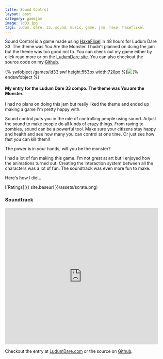 ```yaml
---
title: Sound Control
layout: post
category: gamejam
image: ld33.jpg
tags: ludum, dare, 33, sound, music, game, jam, haxe, haxeflixel
---
```


Sound Control is a game made using [HaxeFlixel](http://haxeflixel.com) in 48 hours for Ludum Dare 33. The theme was You Are the Monster. I hadn't planned on doing the jam but the theme was too good not to. You can check out my game either by click read more or on the [LudumDare site](http://ludumdare.com/compo/ludum-dare-33/?action=preview&uid=23711). You can also checkout the source code on my [Github](https://github.com/cxsquared/ld33-SoundControl).

{% swfobject /games/ld33.swf height:553px width:720px %}<img src="/assets/ld33.jpg">{% endswfobject %}

#### My entry for the Ludum Dare 33 compo. The theme was You are the Monster.

I had no plans on doing this jam but really liked the theme and ended up making a game I'm pretty happy with.

Sound control puts you in the role of controlling people using sound. Adjust the sound to make people do all kinds of crazy things.
From raving to zombies, sound can be a powerful tool. Make sure your citizens stay happy and health and see how many you can control at one time.
Or just see how fast you can kill them!!

The power is in your hands, will you be the monster?

I had a lot of fun making this game. I'm not great at art but I enjoyed how the animations turned out. Creating the interaction system between all the characters was a lot of fun. The soundtrack was even more fun to make.

Here's how I did...

![Ratings]({{ site.baseurl }}/assets/scrate.png)


### Soundtrack
<iframe width="100%" height="450" scrolling="no" frameborder="no" src="https://w.soundcloud.com/player/?url=https%3A//api.soundcloud.com/playlists/138137011&amp;color=ff5500&amp;auto_play=false&amp;hide_related=false&amp;show_comments=true&amp;show_user=true&amp;show_reposts=false"></iframe>

Checkout the entry at [LudumDare.com](http://ludumdare.com/compo/ludum-dare-33/?action=preview&uid=23711) or the source on [Github](https://github.com/cxsquared/ld33-SoundControl).
